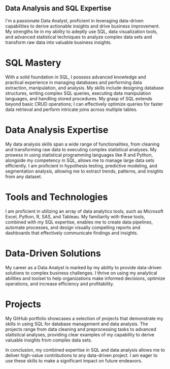 ## Data Analysis and SQL Expertise

I'm a passionate Data Analyst, proficient in leveraging data-driven capabilities to derive actionable insights and drive business improvement. My strengths lie in my ability to adeptly use SQL, data visualization tools, and advanced statistical techniques to analyze complex data sets and transform raw data into valuable business insights.

# SQL Mastery

With a solid foundation in SQL, I possess advanced knowledge and practical experience in managing databases and performing data extraction, manipulation, and analysis. My skills include designing database structures, writing complex SQL queries, executing data manipulation languages, and handling stored procedures. My grasp of SQL extends beyond basic CRUD operations; I can effectively optimize queries for faster data retrieval and perform intricate joins across multiple tables. 

# Data Analysis Expertise

My data analysis skills span a wide range of functionalities, from cleaning and transforming raw data to executing complex statistical analyses. My prowess in using statistical programming languages like R and Python, alongside my competency in SQL, allows me to manage large data sets efficiently. I am proficient in hypothesis testing, predictive modeling, and segmentation analysis, allowing me to extract trends, patterns, and insights from any dataset. 

# Tools and Technologies

I am proficient in utilizing an array of data analytics tools, such as Microsoft Excel, Python, R, SAS, and Tableau. My familiarity with these tools, combined with my SQL expertise, enables me to create data pipelines, automate processes, and design visually compelling reports and dashboards that effectively communicate findings and insights.

# Data-Driven Solutions

My career as a Data Analyst is marked by my ability to provide data-driven solutions to complex business challenges. I thrive on using my analytical abilities and toolset to help organizations make informed decisions, optimize operations, and increase efficiency and profitability.

# Projects

My GitHub portfolio showcases a selection of projects that demonstrate my skills in using SQL for database management and data analysis. The projects range from data cleaning and preprocessing tasks to advanced statistical analyses, providing clear examples of my capability to derive valuable insights from complex data sets. 

In conclusion, my combined expertise in SQL and data analysis allows me to deliver high-value contributions to any data-driven project. I am eager to use these skills to make a significant impact on future endeavors.
